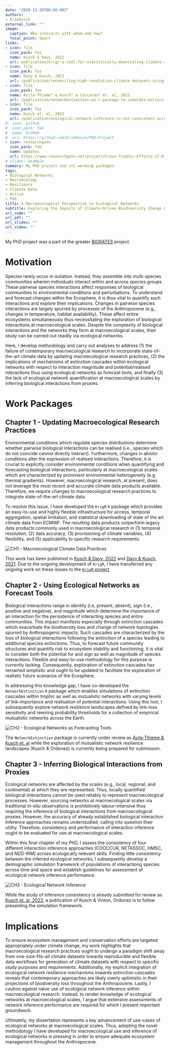 ```yaml
---
date: "2020-12-28T00:00:00Z"
authors:
- ErikKusch
external_link: ""
image:
  caption: Who interacts with whom and how?
  focal_point: Smart
links:
- icon: file
  icon_pack: fas
  name: Kusch & Davy, 2022
  url: publication/krigr-a-tool-for-statistically-downscaling-climate-reanalysis-data-for-ecological-applications/
- icon: file
  icon_pack: fas
  name: Davy & Kusch, 2021
  url: /publication/reconciling-high-resolution-climate-datasets-using-krigr/
- icon: file
  icon_pack: fas
  name: Ávila-Thieme* & Kusch* & Corcoran* et. al, 2022
  url: /publication/networkextinction-an-r-package-to-simulate-extinctions-propagation-and-rewiring-potential-in-ecological-networks/
- icon: file
  icon_pack: fas
  name: Kusch et. al, 2022
  url: /publication/ecological-network-inference-is-not-consistent-across-sales-or-approaches/
#- icon: github
#  icon_pack: fab
#  name: GitHub
#  url: https://github.com/ErikKusch/PhD-Project
- icon: researchgate
  icon_pack: fab
  name: Updates
  url: https://www.researchgate.net/project/Cross-Trophic-Effects-of-Differential-Extinctions
# slides: example
summary: My PhD project and its working packages.
tags:
- Biological Networks
- Macroecology
- Resilience
- Climate Data
- Active
- PhD
title: A Macroecological Perspective to Ecological Networks
subtitle: Exploring the Impacts of Climate-Driven Biodiversity Change & Contrasting and Benchmarking Network Inference Approaches
url_code: ""
url_pdf: ""
url_slides: ""
url_video: ""
---
```


My PhD project was a part of the greater [BIORATES](/project/biorates/) project.

# Motivation

Species rarely occur in isolation. Instead, they assemble into multi-species communities wherein individuals interact within and across species groups. These pairwise species interactions affect responses of biological communities to environmental conditions and perturbations. To understand and forecast changes within the Ecosphere, it is thus vital to quantify such interactions and explore their implications. Changes in pairwise species interactions are largely spurred by processes of the Anthropocene (e.g., changes in temperature, habitat availability). These affect entire ecosystems simultaneously thus necessitating the exploration of biological interactions at macroecological scales. Despite the complexity of biological interactions and the networks they form at macroecological scales, their study can be carried out readily via ecological networks.

Here, I develop methodology and carry out analyses to address (1) the failure of contemporary macroecological research to incorporate state-of-the-art climate data by updating macroecological research practices, (2) the implications of mechanisms of extinction cascades within ecological networks with respect to interaction magnitude and potential/realised interactions thus using ecological networks as forecast tools, and finally (3) the lack of ecological network quantification at macroecological scales by inferring biological interactions from proxies.

# Work Packages

## Chapter 1 - Updating Macroecological Research Practices
Environmental conditions which regulate species distributions determine whether pairwise biological interactions can be realised (i.e., species which do not coincide cannot directly interact). Furthermore, changes in abiotic conditions alter the expression of realised interactions. Therefore, it is crucial to explicitly consider environmental conditions when quantifying and forecasting biological interactions, particularly at macroecological scales which are characterized by prominent environmental heterogeneity (e.g. thermal gradients). However, macroecological research, at present, does not leverage the most recent and accurate climate data products available. Therefore, we require changes to macroecological research practices to integrate state-of-the-art climate data.

To resolve this issue, I have developed the `KrigR` `R` package which provides an easy-to-use and highly flexible infrastructure for access, temporal aggregation, spatial limitation, and statistical downloading of state of the art climate data from ECMWF. The resulting data products outperform legacy data products commonly used in macroecological research in (1) temporal resolution, (2) data accuracy, (3) provisioning of climate variables, (4) flexibility, and (5) applicability to specific research requirements.

![CH1 - Macroecological Climate Data Practices](1.png)

This work has been published in [Kusch & Davy, 2022](/publication/krigr-a-tool-for-statistically-downscaling-climate-reanalysis-data-for-ecological-applications/) and [Davy & Kusch, 2021](/publication/reconciling-high-resolution-climate-datasets-using-krigr/). Due to the ongoing development of `KrigR`, I have transferred any ongoing work on these issues to the [`KrigR` project](/project/krigr/)

## Chapter 2 - Using Ecological Networks as Forecast Tools
Biological interactions range in identity (i.e, present, absent), sign (i.e., positive and negative), and magnitude which determine the importance of an interaction for the persistence of interacting species and entire communities. This impact manifests especially through extinction cascades which exacerbate the biodiversity loss and change of network topologies spurred by Anthropogenic impacts. Such cascades are characterized by the loss of biological interactions following the extinction of a species leading to additional species extinctions. Thus, to forecast future community structures and quantify risk to ecosystem stability and functioning, it is vital to consider both the potential for and sign as well as magnitude of species interactions. Flexible and easy-to-use methodology for this purpose is currently lacking. Consequently, exploration of extinction cascades has remained simplistic and ought to be updated to facilitate the exploration of realistic future scenarios of the Ecosphere.

In addressing this knowledge gap, I have co-developed the `NetworkExtinction` `R` package which enables simulations of extinction cascades within trophic as well as mutualistic networks with varying levels of link-importance and realisation of potential interactions. Using this tool, I subsequently explore network resilience landscapes defined by link-loss sensitivity and rewiring probability thresholds for a collection of empirical mutualistic networks across the Earth.

![CH2 - Ecological Networks as Forecasting Tools](2.png)

The `NetworkExtinction` package is currently under review as [Ávila-Thieme & Kusch et. al](/publication/networkextinction-an-r-package-to-simulate-extinctions-propagation-and-rewiring-potential-in-ecological-networks/) while the exploration of mutualistic network resilience landscapes (Kusch & Ordonez) is currently being prepared for submission.

## Chapter 3 - Inferring Biological Interactions from Proxies
Ecological networks are affected by the scales (e.g., local, regional, and continental) at which they are represented. Thus, locally quantified biological interactions cannot be used reliably to represent macroecological processes. However, sourcing networks at macroecological scales via traditional in-situ observations is prohibitively labour-intensive thus requiring the inference of biological interactions from macroecological proxies. However, the accuracy of already established biological interaction inference approaches remains understudied, calling into question their utility. Therefore, consistency and performance of interaction inference ought to be evaluated for use at macroecological scales.

Within this final chapter of my PhD, I assess the consistency of four different interaction inference approaches (COOCCUR, NETASSOC, HMSC, and NDD-RIM) across ecologically relevant skills. Finding little consistency between the inferred ecological networks, I subsequently develop a demographic simulation framework of populations of interactiong species across time and space and establish guidelines for assessment of ecological network inference performance.

![CH3 - Ecological Network Inference](3.png)

While the study of inference consistency is already submitted for review as [Kusch et. al, 2022](/publication/ecological-network-inference-is-not-consistent-across-sales-or-approaches/), a publication of Kusch & Vinton, Ordonez is to follow presenting the simulation framework.

# Implications

To ensure ecosystem management and conservation efforts are targeted appropriately under climate change, my work highlights that macroecological research practices ought to undergo a paradigm shift away from one-size-fits-all climate datasets towards reproducible and flexible data workflows for generation of climate datasets with respect to specific study purposes and requirements. Additionally, my explicit integration of ecological network resilience mechanisms towards extinction cascades reveals that contemporary approaches are likely overly optimistic in their projections of biodiversity loss throughout the Anthropocene. Lastly, I caution against naive use of ecological network inference within macroecological research. Instead, to render knowledge of ecological networks at macroecological scales, I argue that extensive assessments of network inference performance are required for which I present important groundwork.

Ultimately, my dissertation represents a key advancement of use-cases of ecological networks at macroecological scales. Thus, adopting the novel methodology I have developed for macroecological use and inference of ecological networks is pressing in order to ensure adequate ecosystem management throughout the Anthropocene. 